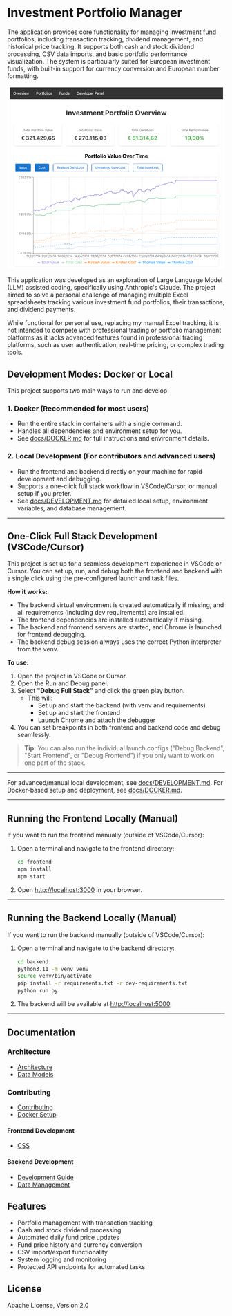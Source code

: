# Investment Portfolio Manager

The application provides core functionality for managing investment fund portfolios, including transaction tracking, dividend management, and historical price tracking. It supports both cash and stock dividend processing, CSV data imports, and basic portfolio performance visualization. The system is particularly suited for European investment funds, with built-in support for currency conversion and European number formatting.

![IPM Screenshot](docs/IPM.png)

This application was developed as an exploration of Large Language Model (LLM) assisted coding, specifically using Anthropic's Claude. The project aimed to solve a personal challenge of managing multiple Excel spreadsheets tracking various investment fund portfolios, their transactions, and dividend payments.

While functional for personal use, replacing my manual Excel tracking, it is not intended to compete with professional trading or portfolio management platforms as it lacks advanced features found in professional trading platforms, such as user authentication, real-time pricing, or complex trading tools.

## Development Modes: Docker or Local

This project supports two main ways to run and develop:

### 1. Docker (Recommended for most users)

- Run the entire stack in containers with a single command.
- Handles all dependencies and environment setup for you.
- See [docs/DOCKER.md](docs/DOCKER.md) for full instructions and environment details.

### 2. Local Development (For contributors and advanced users)

- Run the frontend and backend directly on your machine for rapid development and debugging.
- Supports a one-click full stack workflow in VSCode/Cursor, or manual setup if you prefer.
- See [docs/DEVELOPMENT.md](docs/DEVELOPMENT.md) for detailed local setup, environment variables, and database management.

---

## One-Click Full Stack Development (VSCode/Cursor)

This project is set up for a seamless development experience in VSCode or Cursor. You can set up, run, and debug both the frontend and backend with a single click using the pre-configured launch and task files.

**How it works:**

- The backend virtual environment is created automatically if missing, and all requirements (including dev requirements) are installed.
- The frontend dependencies are installed automatically if missing.
- The backend and frontend servers are started, and Chrome is launched for frontend debugging.
- The backend debug session always uses the correct Python interpreter from the venv.

**To use:**

1. Open the project in VSCode or Cursor.
2. Open the Run and Debug panel.
3. Select **"Debug Full Stack"** and click the green play button.
   - This will:
     - Set up and start the backend (with venv and requirements)
     - Set up and start the frontend
     - Launch Chrome and attach the debugger
4. You can set breakpoints in both frontend and backend code and debug seamlessly.

> **Tip:**
> You can also run the individual launch configs ("Debug Backend", "Start Frontend", or "Debug Frontend") if you only want to work on one part of the stack.

---

For advanced/manual local development, see [docs/DEVELOPMENT.md](docs/DEVELOPMENT.md).
For Docker-based setup and deployment, see [docs/DOCKER.md](docs/DOCKER.md).

---

## Running the Frontend Locally (Manual)

If you want to run the frontend manually (outside of VSCode/Cursor):

1. Open a terminal and navigate to the frontend directory:

   ```bash
   cd frontend
   npm install
   npm start
   ```

2. Open [http://localhost:3000](http://localhost:3000) in your browser.

---

## Running the Backend Locally (Manual)

If you want to run the backend manually (outside of VSCode/Cursor):

1. Open a terminal and navigate to the backend directory:

   ```bash
   cd backend
   python3.11 -m venv venv
   source venv/bin/activate
   pip install -r requirements.txt -r dev-requirements.txt
   python run.py
   ```

2. The backend will be available at [http://localhost:5000](http://localhost:5000).

---

## Documentation

### Architecture

- [Architecture](docs/ARCHITECTURE.md)
- [Data Models](docs/MODELS.md)

### Contributing

- [Contributing](docs/CONTRIBUTING.md)
- [Docker Setup](docs/DOCKER.md)

#### Frontend Development

- [CSS](docs/CSS.md)

#### Backend Development

- [Development Guide](docs/DEVELOPMENT.md)
- [Data Management](docs/DATA.md)

## Features

- Portfolio management with transaction tracking
- Cash and stock dividend processing
- Automated daily fund price updates
- Fund price history and currency conversion
- CSV import/export functionality
- System logging and monitoring
- Protected API endpoints for automated tasks

## License

Apache License, Version 2.0
